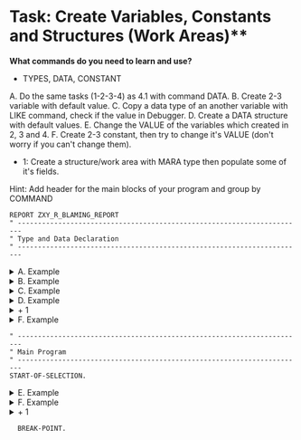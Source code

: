 # Task: Create Variables, Constants and Structures (Work Areas)**

**What commands do you need to learn and use?**
 - TYPES, DATA, CONSTANT

A. Do the same tasks (1-2-3-4) as 4.1 with command DATA.
B. Create 2-3 variable with default value.
C. Copy a data type of an another variable with LIKE command, check if the value in Debugger.
D. Create a DATA structure with default values.
E. Change the VALUE of the variables which created in 2, 3 and 4.
F. Create 2-3 constant, then try to change it's VALUE (don't worry if you can't change them).
+ 1: Create a structure/work area with MARA type then populate some of it's fields.

Hint: Add header for the main blocks of your program and group by COMMAND

```abap
REPORT ZXY_R_BLAMING_REPORT
" -----------------------------------------------------------------------
" Type and Data Declaration
" -----------------------------------------------------------------------
```
<details>
<summary> A. Example </summary> 

```abap
DATA: BEGIN OF gs_custom_type,
        identifier            TYPE char20,
        general_material_data TYPE mara,
        messages              TYPE bapiret2_t,
      END OF gs_custom_type.

DATA  BEGIN OF gs_sflight.
        INCLUDE TYPE sflight.
DATA:   custom_field TYPE flag,
      END OF gs_sflight.

DATA: BEGIN OF gs_spfli,
        spfli        TYPE spfli,
        custom_field TYPE flag,
      END OF gs_spfli.

DATA: BEGIN OF gs_scarr,
        scarr_db  TYPE scarr,
        scarr_new TYPE scarr,
      END OF gs_scarr.
```
</details>
<details>
<summary> B. Example </summary>
 
```abap
DATA gv_integer  TYPE i       VALUE 5.
DATA gv_flag     TYPE flag    VALUE 'X'.
DATA gv_name     TYPE string  VALUE 'John Doe'.
```
</details>
<details>
<summary> C. Example </summary>
 
```abap
DATA gv_checkbox LIKE gv_flag.
```
</details>
<details>
<summary> D. Example </summary>
 
```abap      
DATA: BEGIN OF gs_country,
        country_longtext TYPE string VALUE 'Germany',
        country_code     TYPE char2  VALUE 'DE',
      END OF gs_country.
```
</details>
<details>
<summary> + 1 </summary>
 
```abap
DATA: gs_mara TYPE mara.
```
</details>
<details>
<summary> F. Example </summary>
 
```abap
CONSTANTS cv_pi TYPE p LENGTH 8 DECIMALS 14 VALUE '3.14159265358979'.

CONSTANTS: BEGIN OF cs_sap_ag,
             zip_code TYPE n LENGTH 5 VALUE '69189',
             city     TYPE string     VALUE `Walldorf`,
             country  TYPE string     VALUE `Germany`,
           END OF cs_sap_ag.
```
</details>

```abap
" -----------------------------------------------------------------------
" Main Program
" -----------------------------------------------------------------------
START-OF-SELECTION.
```
<details>
<summary> E. Example </summary>
 
```abap
gv_flag     = space.
gv_integer  = 12.
gv_name     = 'Luke Skywalker'.
gv_checkbox = 'X'.

gs_country-country_longtext = 'United States'.
gs_country-country_code     = 'US'.
```
</details>
<details>
<summary> F. Example </summary>
 
```abap
cv_pi     = 3.
cs_sap_ag = VALUE #( zip_code = '12345' city = 'Atlantis' country = 'Sea' ).
```
</details>
<details>
<summary> + 1 </summary>
 
```abap
gs_mara-matnr = '0000325489'.
gs_mara-meins = 'KG'.
```
</details>

```abap
  BREAK-POINT.
```



           
      
